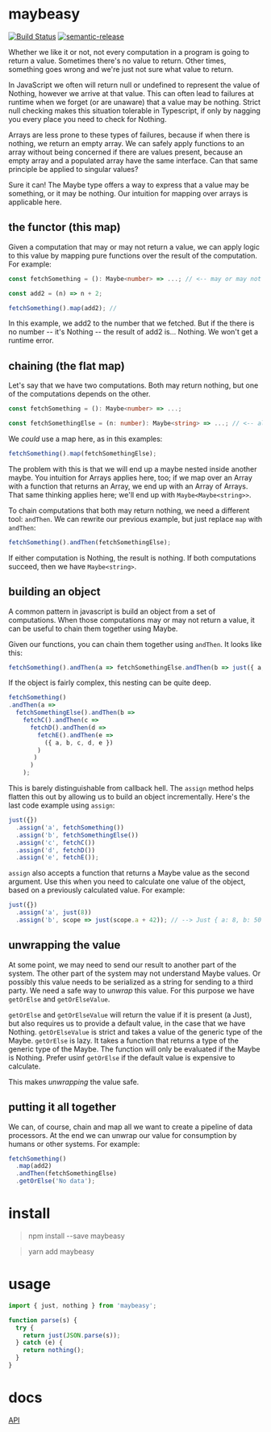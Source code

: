 # maybeasy

[![Build Status](https://travis-ci.org/kofno/maybeasy.svg?branch=master)](https://travis-ci.org/kofno/maybeasy)
[![semantic-release](https://img.shields.io/badge/%20%20%F0%9F%93%A6%F0%9F%9A%80-semantic--release-e10079.svg?style=plastic)](https://github.com/semantic-release/semantic-release)

Whether we like it or not, not every computation in a program is going to
return a value. Sometimes there's no value to return. Other times, something
goes wrong and we're just not sure what value to return.

In JavaScript we often will return null or undefined to represent the value
of Nothing, however we arrive at that value. This can often lead to failures
at runtime when we forget (or are unaware) that a value may be nothing.
Strict null checking makes this situation tolerable in Typescript, if only by
nagging you every place you need to check for Nothing.

Arrays are less prone to these types of failures, because if when there is
nothing, we return an empty array. We can safely apply functions to an array
without being concerned if there are values present, because an empty array and
a populated array have the same interface. Can that same principle be applied
to singular values?

Sure it can! The Maybe type offers a way to express that a value may be something,
or it may be nothing. Our intuition for mapping over arrays is applicable here.

## the functor (this map)

Given a computation that may or may not return a value, we can apply logic to
this value by mapping pure functions over the result of the computation. For
example:

```typescript
const fetchSomething = (): Maybe<number> => ...; // <-- may or may not return something

const add2 = (n) => n + 2;

fetchSomething().map(add2); //
```

In this example, we add2 to the number that we fetched. But if the there is no
number -- it's Nothing -- the result of add2 is... Nothing. We won't get a
runtime error.

## chaining (the flat map)

Let's say that we have two computations. Both may return nothing, but one of the
computations depends on the other.

```typescript
const fetchSomething = (): Maybe<number> => ...;

const fetchSomethingElse = (n: number): Maybe<string> => ...; // <-- also may or may not return something
```

We _could_ use a map here, as in this examples:

```typescript
fetchSomething().map(fetchSomethingElse);
```

The problem with this is that we will end up a maybe nested inside another maybe.
You intuition for Arrays applies here, too; if we map over an Array with a function
that returns an Array, we end up with an Array of Arrays. That same thinking
applies here; we'll end up with `Maybe<Maybe<string>>`.

To chain computations that both may return nothing, we need a different tool:
`andThen`. We can rewrite our previous example, but just replace `map` with
`andThen`:

```typescript
fetchSomething().andThen(fetchSomethingElse);
```

If either computation is Nothing, the result is nothing. If both computations
succeed, then we have `Maybe<string>`.

## building an object

A common pattern in javascript is build an object from a set of computations.
When those computations may or may not return a value, it can be useful to
chain them together using Maybe.

Given our functions, you can chain them together using `andThen`. It looks like
this:

```typescript
fetchSomething().andThen(a => fetchSomethingElse.andThen(b => just({ a, b })));
```

If the object is fairly complex, this nesting can be quite deep.

```typescript
fetchSomething()
.andThen(a =>
  fetchSomethingElse().andThen(b =>
    fetchC().andThen(c =>
      fetchD().andThen(d =>
        fetchE().andThen(e =>
          ({ a, b, c, d, e })
        )
       )
      )
    );
```

This is barely distinguishable from callback hell. The `assign` method helps
flatten this out by allowing us to build an object incrementally. Here's the
last code example using `assign`:

```typescript
just({})
  .assign('a', fetchSomething())
  .assign('b', fetchSomethingElse())
  .assign('c', fetchC())
  .assign('d', fetchD())
  .assign('e', fetchE());
```

`assign` also accepts a function that returns a Maybe value as the second argument.
Use this when you need to calculate one value of the object, based on a previously
calculated value. For example:

```typescript
just({})
  .assign('a', just(8))
  .assign('b', scope => just(scope.a + 42)); // --> Just { a: 8, b: 50 }
```

## unwrapping the value

At some point, we may need to send our result to another part of the system.
The other part of the system may not understand Maybe values. Or possibly this
value needs to be serialized as a string for sending to a third party. We need
a safe way to _unwrap_ this value. For this purpose we have `getOrElse` and
`getOrElseValue`.

`getOrElse` and `getOrElseValue` will return the value if it is present (a Just),
but also requires us to provide a default value, in the case that we have Nothing.
`getOrElseValue` is strict and takes a value of the generic type of the Maybe.
`getOrElse` is lazy. It takes a function that returns a type of the generic
type of the Maybe. The function will only be evaluated if the Maybe is Nothing.
Prefer usinf `getOrElse` if the default value is expensive to calculate.

This makes _unwrapping_ the value safe.

## putting it all together

We can, of course, chain and map all we want to create a pipeline of data processors.
At the end we can unwrap our value for consumption by humans or other systems.
For example:

```typescript
fetchSomething()
  .map(add2)
  .andThen(fetchSomethingElse)
  .getOrElse('No data');
```

# install

> npm install --save maybeasy

> yarn add maybeasy

# usage

```typescript
import { just, nothing } from 'maybeasy';

function parse(s) {
  try {
    return just(JSON.parse(s));
  } catch (e) {
    return nothing();
  }
}
```

# docs

[API](https://kofno.github.io/maybeasy)
